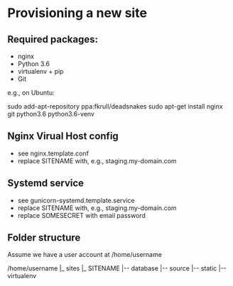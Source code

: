 Provisioning a new site
=======================

## Required packages:

* nginx
* Python 3.6
* virtualenv + pip
* Git

e.g., on Ubuntu:

  sudo add-apt-repository ppa:fkrull/deadsnakes
  sudo apt-get install nginx git python3.6 python3.6-venv

## Nginx Virual Host config

* see nginx.template.conf
* replace SITENAME with, e.g., staging.my-domain.com

## Systemd service

* see gunicorn-systemd.template.service
* replace SITENAME with, e.g., staging.my-domain.com
* replace SOMESECRET with email password

## Folder structure
Assume we have a user account at /home/username

/home/username
|_ sites
   |_ SITENAME
       |-- database
       |-- source
       |-- static
       |-- virtualenv
